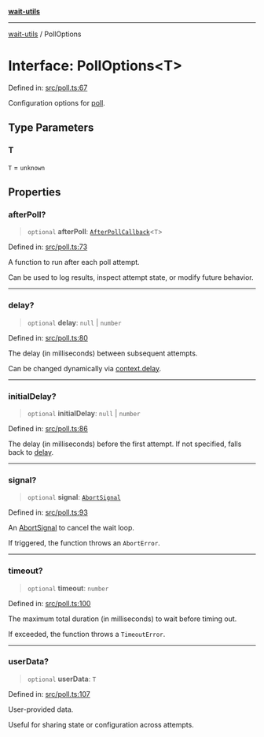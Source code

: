 [**wait-utils**](../README.md)

***

[wait-utils](../globals.md) / PollOptions

# Interface: PollOptions\<T\>

Defined in: [src/poll.ts:67](https://github.com/havelessbemore/wait-utils/blob/15dbd61dba9c072aaada4b9cdc5ac16d88e7000e/src/poll.ts#L67)

Configuration options for [poll](../functions/poll.md).

## Type Parameters

### T

`T` = `unknown`

## Properties

### afterPoll?

> `optional` **afterPoll**: [`AfterPollCallback`](../type-aliases/AfterPollCallback.md)\<`T`\>

Defined in: [src/poll.ts:73](https://github.com/havelessbemore/wait-utils/blob/15dbd61dba9c072aaada4b9cdc5ac16d88e7000e/src/poll.ts#L73)

A function to run after each poll attempt.

Can be used to log results, inspect attempt state, or modify future behavior.

***

### delay?

> `optional` **delay**: `null` \| `number`

Defined in: [src/poll.ts:80](https://github.com/havelessbemore/wait-utils/blob/15dbd61dba9c072aaada4b9cdc5ac16d88e7000e/src/poll.ts#L80)

The delay (in milliseconds) between subsequent attempts.

Can be changed dynamically via [context.delay](PollContext.md#delay).

***

### initialDelay?

> `optional` **initialDelay**: `null` \| `number`

Defined in: [src/poll.ts:86](https://github.com/havelessbemore/wait-utils/blob/15dbd61dba9c072aaada4b9cdc5ac16d88e7000e/src/poll.ts#L86)

The delay (in milliseconds) before the first attempt.
If not specified, falls back to [delay](#delay).

***

### signal?

> `optional` **signal**: [`AbortSignal`](#)

Defined in: [src/poll.ts:93](https://github.com/havelessbemore/wait-utils/blob/15dbd61dba9c072aaada4b9cdc5ac16d88e7000e/src/poll.ts#L93)

An [AbortSignal](#) to cancel the wait loop.

If triggered, the function throws an `AbortError`.

***

### timeout?

> `optional` **timeout**: `number`

Defined in: [src/poll.ts:100](https://github.com/havelessbemore/wait-utils/blob/15dbd61dba9c072aaada4b9cdc5ac16d88e7000e/src/poll.ts#L100)

The maximum total duration (in milliseconds) to wait before timing out.

If exceeded, the function throws a `TimeoutError`.

***

### userData?

> `optional` **userData**: `T`

Defined in: [src/poll.ts:107](https://github.com/havelessbemore/wait-utils/blob/15dbd61dba9c072aaada4b9cdc5ac16d88e7000e/src/poll.ts#L107)

User-provided data.

Useful for sharing state or configuration across attempts.
